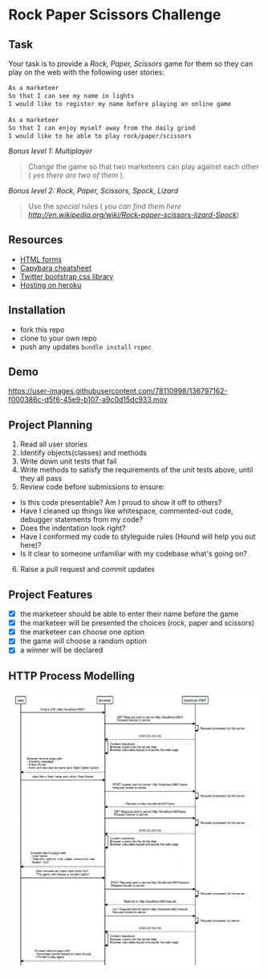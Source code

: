 # Rock Paper Scissors Challenge

## Task

Your task is to provide a _Rock, Paper, Scissors_ game for them so they can play on the web with the following user stories:

```
As a marketeer
So that I can see my name in lights
I would like to register my name before playing an online game

As a marketeer
So that I can enjoy myself away from the daily grind
I would like to be able to play rock/paper/scissors
```

_Bonus level 1: Multiplayer_

> Change the game so that two marketeers can play against each other ( _yes there are two of them_ ).

_Bonus level 2: Rock, Paper, Scissors, Spock, Lizard_

> Use the _special_ rules ( _you can find them here http://en.wikipedia.org/wiki/Rock-paper-scissors-lizard-Spock_)

## Resources

- [HTML forms](https://www.w3schools.com/html/html_forms.asp)
- [Capybara cheatsheet](https://devhints.io/capybara)
- [Twitter bootstrap css library](https://getbootstrap.com/)
- [Hosting on heroku](https://heroku.com)

## Installation

- fork this repo
- clone to your own repo
- push any updates
  `bundle install`
  `rspec`

## Demo
https://user-images.githubusercontent.com/78110998/136797162-f000386c-d5f6-45e9-b107-a9c0d15dc933.mov

## Project Planning

1. Read all user stories
2. Identify objects(classes) and methods
3. Write down unit tests that fail
4. Write methods to satisfy the requirements of the unit tests above, until they all pass
5. Review code before submissions to ensure:

- Is this code presentable? Am I proud to show it off to others?
- Have I cleaned up things like whitespace, commented-out code, debugger statements from my code?
- Does the indentation look right?
- Have I conformed my code to styleguide rules (Hound will help you out here)?
- Is it clear to someone unfamiliar with my codebase what's going on?

6. Raise a pull request and commit updates

## Project Features

- [x] the marketeer should be able to enter their name before the game
- [x] the marketeer will be presented the choices (rock, paper and scissors)
- [x] the marketeer can choose one option
- [x] the game will choose a random option
- [x] a winner will be declared

## HTTP Process Modelling

![Client-Server](https://github.com/delexii/rps-challenge-apprenticeships/blob/6a7a95ca1c640ba7d6679f96142c73dbd59b9fcf/public/Rock%20Paper%20Scissors%20Diagram.png)
